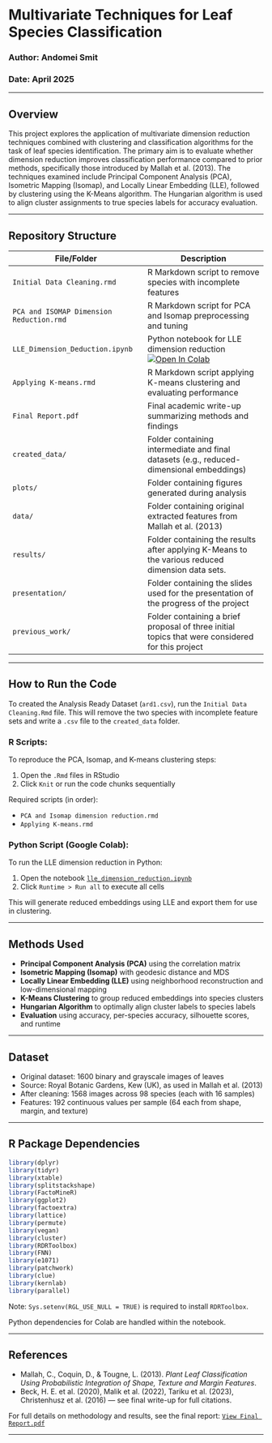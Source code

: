# Multivariate Techniques for Leaf Species Classification

### Author: Andomei Smit

### Date: April 2025

---

## Overview

This project explores the application of multivariate dimension reduction techniques combined with clustering and classification algorithms for the task of leaf species identification. The primary aim is to evaluate whether dimension reduction improves classification performance compared to prior methods, specifically those introduced by Mallah et al. (2013). The techniques examined include Principal Component Analysis (PCA), Isometric Mapping (Isomap), and Locally Linear Embedding (LLE), followed by clustering using the K-Means algorithm. The Hungarian algorithm is used to align cluster assignments to true species labels for accuracy evaluation.

---

## Repository Structure

| File/Folder                              | Description                                                   |
| ---------------------------------------- | ------------------------------------------------------------- |
| `Initial Data Cleaning.rmd` | R Markdown script to remove species with incomplete features |
| `PCA and ISOMAP Dimension Reduction.rmd` | R Markdown script for PCA and Isomap preprocessing and tuning |
| `LLE_Dimension_Deduction.ipynb`          | Python notebook for LLE dimension reduction [![Open In Colab](https://colab.research.google.com/assets/colab-badge.svg)](https://colab.research.google.com/github/Annie0619/multivariate_assignment/blob/main/LLE_Dimension_Reduction.ipynb) |                                                
| `Applying K-means.rmd`                                         | R Markdown script applying K-means clustering and evaluating performance                 |
| `Final Report.pdf`                   | Final academic write-up summarizing methods and findings                                 |
| `created_data/`                                                | Folder containing intermediate and final datasets (e.g., reduced-dimensional embeddings) |
| `plots/`                                                       | Folder containing figures generated during analysis                                      |
| `data/`                                                       | Folder containing original extracted features from Mallah et al. (2013)                                      |
| `results/`                                                       | Folder containing the results after applying K-Means to the various reduced dimension data sets.                                     |
| `presentation/`                                                       | Folder containing the slides used for the presentation of the progress of the project                                 |
| `previous_work/`                                                       | Folder containing a brief proposal of three initial topics that were considered for this project                                    |

---

## How to Run the Code
To created the Analysis Ready Dataset (`ard1.csv`), run the `Initial Data Cleaning.Rmd` file. This will remove the two species with incomplete feature sets and write a `.csv` file to the `created_data` folder.

### R Scripts:

To reproduce the PCA, Isomap, and K-means clustering steps:

1. Open the `.Rmd` files in RStudio
2. Click `Knit` or run the code chunks sequentially

Required scripts (in order):

- `PCA and Isomap dimension reduction.rmd`
- `Applying K-means.rmd`

### Python Script (Google Colab):

To run the LLE dimension reduction in Python:

1. Open the notebook
[`lle_dimension_reduction.ipynb`](https://colab.research.google.com/github/Annie0619/multivariate_assignment/blob/main/LLE_Dimension_Reduction.ipynb)
2. Click `Runtime > Run all` to execute all cells

This will generate reduced embeddings using LLE and export them for use in clustering.

---

## Methods Used

- **Principal Component Analysis (PCA)** using the correlation matrix
- **Isometric Mapping (Isomap)** with geodesic distance and MDS
- **Locally Linear Embedding (LLE)** using neighborhood reconstruction and low-dimensional mapping
- **K-Means Clustering** to group reduced embeddings into species clusters
- **Hungarian Algorithm** to optimally align cluster labels to species labels
- **Evaluation** using accuracy, per-species accuracy, silhouette scores, and runtime

---

## Dataset

- Original dataset: 1600 binary and grayscale images of leaves
- Source: Royal Botanic Gardens, Kew (UK), as used in Mallah et al. (2013)
- After cleaning: 1568 images across 98 species (each with 16 samples)
- Features: 192 continuous values per sample (64 each from shape, margin, and texture)

---

## R Package Dependencies

```r
library(dplyr)
library(tidyr)
library(xtable)
library(splitstackshape)
library(FactoMineR)
library(ggplot2)
library(factoextra)
library(lattice)
library(permute)
library(vegan)
library(cluster)
library(RDRToolbox)
library(FNN)
library(e1071)
library(patchwork)
library(clue)
library(kernlab)
library(parallel)
```

Note: `Sys.setenv(RGL_USE_NULL = TRUE)` is required to install `RDRToolbox`.

Python dependencies for Colab are handled within the notebook.

---

## References

- Mallah, C., Coquin, D., & Tougne, L. (2013). *Plant Leaf Classification Using Probabilistic Integration of Shape, Texture and Margin Features*.
- Beck, H. E. et al. (2020), Malik et al. (2022), Tariku et al. (2023), Christenhusz et al. (2016) — see final write-up for full citations.

For full details on methodology and results, see the final report: [`View Final Report.pdf`](https://github.com/Annie0619/multivariate_assignment/blob/main/Final%20Report.pdf)

---





